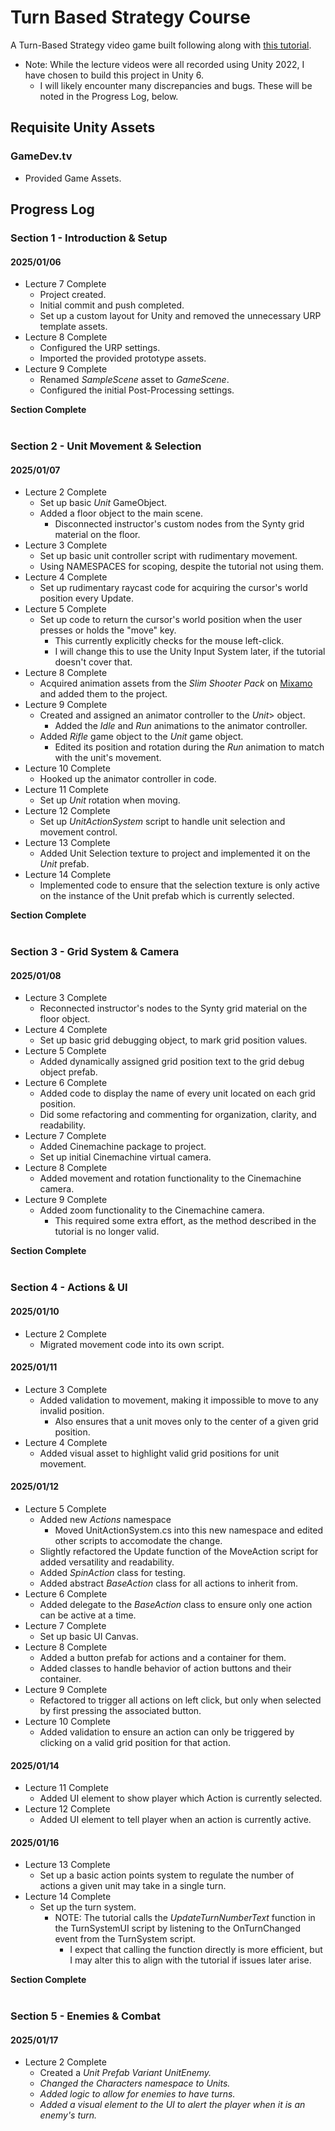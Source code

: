 # Turn Based Strategy Course
A Turn-Based Strategy video game built following along with [this tutorial](https://www.gamedev.tv/courses/unity-turn-based-strategy).
- Note: While the lecture videos were all recorded using Unity 2022, I have chosen to build this project in Unity 6.
  - I will likely encounter many discrepancies and bugs. These will be noted in the Progress Log, below.

## Requisite Unity Assets
### GameDev.tv
- Provided Game Assets.

## Progress Log
### Section 1 - Introduction & Setup
#### 2025/01/06
- Lecture 7 Complete
  - Project created.
  - Initial commit and push completed.
  - Set up a custom layout for Unity and removed the unnecessary URP template assets.
- Lecture 8 Complete
  - Configured the URP settings.
  - Imported the provided prototype assets.
- Lecture 9 Complete
  - Renamed <i>SampleScene</i> asset to <i>GameScene</i>.
  - Configured the initial Post-Processing settings.

<b>Section Complete</b>
<br>
<br>

### Section 2 - Unit Movement & Selection
#### 2025/01/07
- Lecture 2 Complete
  - Set up basic <i>Unit</i> GameObject.
  - Added a floor object to the main scene.
    - Disconnected instructor's custom nodes from the Synty grid material on the floor.
- Lecture 3 Complete
  - Set up basic unit controller script with rudimentary movement.
  - Using NAMESPACES for scoping, despite the tutorial not using them.
- Lecture 4 Complete
  - Set up rudimentary raycast code for acquiring the cursor's world position every Update.
- Lecture 5 Complete
  - Set up code to return the cursor's world position when the user presses or holds the "move" key.
    - This currently explicitly checks for the mouse left-click.
    - I will change this to use the Unity Input System later, if the tutorial doesn't cover that.
- Lecture 8 Complete
  - Acquired animation assets from the <i>Slim Shooter Pack</i> on [Mixamo](www.mixamo.com) and added them to the project.
- Lecture 9 Complete
  - Created and assigned an animator controller to the <i>Unit</i>> object.
    - Added the <i>Idle</i> and <i>Run</i> animations to the animator controller.
  - Added <i>Rifle</i> game object to the <i>Unit</i> game object.
    - Edited its position and rotation during the <i>Run</i> animation to match with the unit's movement.
- Lecture 10 Complete
  - Hooked up the animator controller in code.
- Lecture 11 Complete
  - Set up <i>Unit</i> rotation when moving.
- Lecture 12 Complete
  - Set up <i>UnitActionSystem</i> script to handle unit selection and movement control.
- Lecture 13 Complete
  - Added Unit Selection texture to project and implemented it on the <i>Unit</i> prefab.
- Lecture 14 Complete
  - Implemented code to ensure that the selection texture is only active on the instance of the Unit prefab which is currently selected.

<b>Section Complete</b>
<br>
<br>

### Section 3 - Grid System & Camera
#### 2025/01/08
- Lecture 3 Complete
  - Reconnected instructor's nodes to the Synty grid material on the floor object.
- Lecture 4 Complete
  - Set up basic grid debugging object, to mark grid position values.
- Lecture 5 Complete
  - Added dynamically assigned grid position text to the grid debug object prefab.
- Lecture 6 Complete
  - Added code to  display the name of every unit located on each grid position.
  - Did some refactoring and commenting for organization, clarity, and readability.
- Lecture 7 Complete
  - Added Cinemachine package to project.
  - Set up initial Cinemachine virtual camera.
- Lecture 8 Complete
  - Added movement and rotation functionality to the Cinemachine camera.
- Lecture 9 Complete
  - Added zoom functionality to the Cinemachine camera.
    - This required some extra effort, as the method described in the tutorial is no longer valid.

<b>Section Complete</b>
<br>
<br>

### Section 4 - Actions & UI
#### 2025/01/10
- Lecture 2 Complete
  - Migrated movement code into its own script.
#### 2025/01/11
- Lecture 3 Complete
  - Added validation to movement, making it impossible to move to any invalid position.
    - Also ensures that a unit moves only to the center of a given grid position.
- Lecture 4 Complete
  - Added visual asset to highlight valid grid positions for unit movement.
#### 2025/01/12
- Lecture 5 Complete
  - Added new <i>Actions</i> namespace
    - Moved UnitActionSystem.cs into this new namespace and edited other scripts to accomodate the change.
  - Slightly refactored the Update function of the MoveAction script for added versatility and readability.
  - Added <i>SpinAction</i> class for testing.
  - Added abstract <i>BaseAction</i> class for all actions to inherit from.
- Lecture 6 Complete
  - Added delegate to the <i>BaseAction</i> class to ensure only one action can be active at a time.
- Lecture 7 Complete
  - Set up basic UI Canvas.
- Lecture 8 Complete
  - Added a button prefab for actions and a container for them.
  - Added classes to handle behavior of action buttons and their container.
- Lecture 9 Complete
  - Refactored to trigger all actions on left click, but only when selected by first pressing the associated button.
- Lecture 10 Complete
  - Added validation to ensure an action can only be triggered by clicking on a valid grid position for that action.
#### 2025/01/14
- Lecture 11 Complete
  - Added UI element to show player which Action is currently selected.
- Lecture 12 Complete
  - Added UI element to tell player when an action is currently active.
#### 2025/01/16
- Lecture 13 Complete
  - Set up a basic action points system to regulate the number of actions a given unit may take in a single turn.
- Lecture 14 Complete
  - Set up the turn system.
    - NOTE: The tutorial calls the <i>UpdateTurnNumberText</i> function in the TurnSystemUI script by listening to the OnTurnChanged event from the TurnSystem script.
      - I expect that calling the function directly is more efficient, but I may alter this to align with the tutorial if issues later arise.

<b>Section Complete</b>
<br>
<br>

### Section 5 - Enemies & Combat
#### 2025/01/17
- Lecture 2 Complete
  - Created a <i>Unit<i> Prefab Variant <i>UnitEnemy</i>.
  - Changed the <i>Characters</i> namespace to <i>Units</i>.
  - Added logic to allow for enemies to have turns.
  - Added a visual element to the UI to alert the player when it is an enemy's turn.